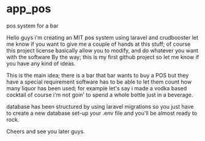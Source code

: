 # app_pos
pos system for a bar

Hello guys i'm creating an MIT pos system using laravel and crudbooster let me know if you want to give me a couple of hands
at this stuff; of course this project license basically allow you to modify, and do whatever you want with the software
By the way; this is my first github project so let me know if you have any kind of ideas.

This is the main idea; there is a bar that bar wants to buy a POS but they have a special requirement software has to be able
to let them count how many liquor has been used; for example let's say i made a vodka based cocktail of course i'm not goin' to
spend a whole bottle just in a beverage.

database has been structured by using laravel migrations so you just have to create a new database set-up your .env file and
you'll be almost ready to rock. 

Cheers and see you later guys.
